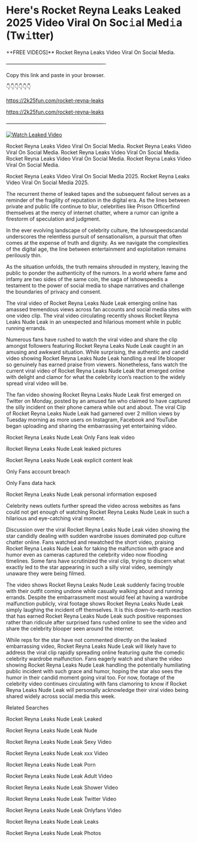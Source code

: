 # Here's Rocket Reyna Leaks Leaked 2025 Video Viral On Soc𝚒al Med𝚒a (Tw𝚒tter)

++FREE VIDEOS]** Rocket Reyna Leaks Video Viral On Social Media.

———————————————————-

Copy this link and paste in your browser.

👇👇👇👇👇👇

https://2k25fun.com/rocket-reyna-leaks

https://2k25fun.com/rocket-reyna-leaks

———————————————————-

[![Watch Leaked Video](https://miro.medium.com/v2/resize:fit:828/format:webp/1*cilzJN44JGOrTw9NJCrNHA.gif "Watch Leaked Video")](https://2k25fun.com/rocket-reyna-leaks)

Rocket Reyna Leaks Video Viral On Social Media. Rocket Reyna Leaks Video Viral On Social Media. Rocket Reyna Leaks Video Viral On Social Media. Rocket Reyna Leaks Video Viral On Social Media. Rocket Reyna Leaks Video Viral On Social Media.

Rocket Reyna Leaks Video Viral On Social Media 2025. Rocket Reyna Leaks Video Viral On Social Media 2025.

The recurrent theme of leaked tapes and the subsequent fallout serves as a reminder of the fragility of reputation in the digital era. As the lines between private and public life continue to blur, celebrities like Prison Officerfind themselves at the mercy of internet chatter, where a rumor can ignite a firestorm of speculation and judgment.

In the ever evolving landscape of celebrity culture, the Ishowspeedscandal underscores the relentless pursuit of sensationalism, a pursuit that often comes at the expense of truth and dignity. As we navigate the complexities of the digital age, the line between entertainment and exploitation remains perilously thin.

As the situation unfolds, the truth remains shrouded in mystery, leaving the public to ponder the authenticity of the rumors. In a world where fame and infamy are two sides of the same coin, the saga of Ishowspeedis a testament to the power of social media to shape narratives and challenge the boundaries of privacy and consent.

The viral video of Rocket Reyna Leaks Nude Leak emerging online has amassed tremendous views across fan accounts and social media sites with one video clip. The viral video circulating recently shows Rocket Reyna Leaks Nude Leak in an unexpected and hilarious moment while in public running errands.

Numerous fans have rushed to watch the viral video and share the clip amongst followers featuring Rocket Reyna Leaks Nude Leak caught in an amusing and awkward situation. While surprising, the authentic and candid video showing Rocket Reyna Leaks Nude Leak handling a real life blooper so genuinely has earned praise from viewers. Nonetheless, fans watch the current viral video of Rocket Reyna Leaks Nude Leak that emerged online with delight and clamor for what the celebrity icon’s reaction to the widely spread viral video will be.

The fan video showing Rocket Reyna Leaks Nude Leak first emerged on Twitter on Monday, posted by an amused fan who claimed to have captured the silly incident on their phone camera while out and about. The viral Clip of Rocket Reyna Leaks Nude Leak had garnered over 2 million views by Tuesday morning as more users on Instagram, Facebook and YouTube began uploading and sharing the embarrassing yet entertaining video.

Rocket Reyna Leaks Nude Leak Only Fans leak video

Rocket Reyna Leaks Nude Leak leaked pictures

Rocket Reyna Leaks Nude Leak explicit content leak

Only Fans account breach

Only Fans data hack

Rocket Reyna Leaks Nude Leak personal information exposed

Celebrity news outlets further spread the video across websites as fans could not get enough of watching Rocket Reyna Leaks Nude Leak in such a hilarious and eye-catching viral moment.

Discussion over the viral Rocket Reyna Leaks Nude Leak video showing the star candidly dealing with sudden wardrobe issues dominated pop culture chatter online. Fans watched and rewatched the short video, praising Rocket Reyna Leaks Nude Leak for taking the malfunction with grace and humor even as cameras captured the celebrity video now flooding timelines. Some fans have scrutinized the viral clip, trying to discern what exactly led to the star appearing in such a silly viral video, seemingly unaware they were being filmed.

The video shows Rocket Reyna Leaks Nude Leak suddenly facing trouble with their outfit coming undone while casually walking about and running errands. Despite the embarrassment most would feel at having a wardrobe malfunction publicly, viral footage shows Rocket Reyna Leaks Nude Leak simply laughing the incident off themselves. It is this down-to-earth reaction that has earned Rocket Reyna Leaks Nude Leak such positive responses rather than ridicule after surprised fans rushed online to see the video and share the celebrity blooper seen around the internet.

While reps for the star have not commented directly on the leaked embarrassing video, Rocket Reyna Leaks Nude Leak will likely have to address the viral clip rapidly spreading online featuring quite the comedic celebrity wardrobe malfunction. Fans eagerly watch and share the video showing Rocket Reyna Leaks Nude Leak handling the potentially humiliating public incident with such grace and humor, hoping the star also sees the humor in their candid moment going viral too. For now, footage of the celebrity video continues circulating with fans clamoring to know if Rocket Reyna Leaks Nude Leak will personally acknowledge their viral video being shared widely across social media this week.

Related Searches

Rocket Reyna Leaks Nude Leak Leaked

Rocket Reyna Leaks Nude Leak Nude

Rocket Reyna Leaks Nude Leak Sexy Video

Rocket Reyna Leaks Nude Leak xxx Video

Rocket Reyna Leaks Nude Leak Porn

Rocket Reyna Leaks Nude Leak Adult Video

Rocket Reyna Leaks Nude Leak Shower Video

Rocket Reyna Leaks Nude Leak Twitter Video

Rocket Reyna Leaks Nude Leak Onlyfans Video

Rocket Reyna Leaks Nude Leak Leaks

Rocket Reyna Leaks Nude Leak Photos